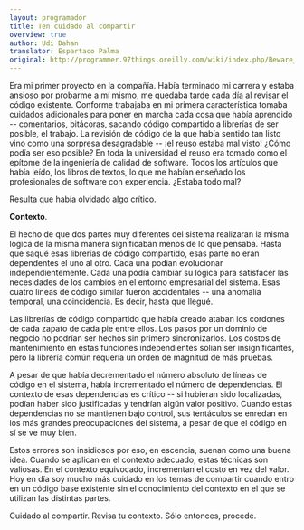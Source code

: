 ```yaml
---
layout: programador
title: Ten cuidado al compartir
overview: true
author: Udi Dahan
translator: Espartaco Palma
original: http://programmer.97things.oreilly.com/wiki/index.php/Beware_the_Share
---
```


Era mi primer proyecto en la compañía. Había terminado mi carrera y estaba ansioso por probarme a mí mismo, me quedaba tarde cada día al revisar el código existente. Conforme trabajaba en mi primera característica tomaba cuidados adicionales para poner en marcha cada cosa que había aprendido -- comentarios, bitácoras, sacando código compartido a librerías de ser posible, el trabajo. La revisión de código de la que había sentido tan listo vino como una sorpresa desagradable -- ¡el reuso estaba mal visto! ¿Cómo podía ser eso posible? En toda la universidad el reuso era tomado como el epítome de la ingeniería de calidad de software. Todos los artículos que había leído, los libros de textos, lo que me habían enseñado los profesionales de software con experiencia. ¿Estaba todo mal?

Resulta que había olvidado algo crítico.

**Contexto**.

El hecho de que dos partes muy diferentes del sistema realizaran la misma lógica de la misma manera significaban menos de lo que pensaba. Hasta que saqué esas librerías de código compartido, esas parte no eran dependentes el uno al otro. Cada una podían evolucionar independientemente. Cada una podía cambiar su lógica para satisfacer las necesidades de los cambios en el entorno empresarial del sistema. Esas cuatro líneas de código similar fueron accidentales -- una anomalía temporal, una coincidencia. Es decir, hasta que llegué.

Las librerías de código compartido que había creado ataban los cordones de cada zapato de cada pie entre ellos. Los pasos por un dominio de negocio no podrían ser hechos sin primero sincronizarlos. Los costos de mantenimiento en estas funciones independientes solían ser insignificantes, pero la librería común requería un orden de magnitud de más pruebas.

A pesar de que había decrementado el número absoluto de líneas de código en el sistema, había incrementado el número de dependencias. El contexto de esas dependencias es crítico -- si hubieran sido localizadas, podían haber sido justificadas y tendrían algún valor positivo. Cuando estas dependencias no se mantienen bajo control, sus tentáculos se enredan en los más grandes preocupaciones del sistema, a pesar de que el código en sí se ve muy bien.

Estos errores son insidiosos por eso, en escencia, suenan como una buena idea. Cuando se aplican en el contexto adecuado, estas técnicas son valiosas. En el contexto equivocado, incrementan el costo en vez del valor. Hoy en día soy mucho más cuidado en los temas de compartir cuando entro en un código base existente sin el conocimiento del contexto en el que se utilizan las distintas partes.

Cuidado al compartir. Revisa tu contexto. Sólo entonces, procede.


